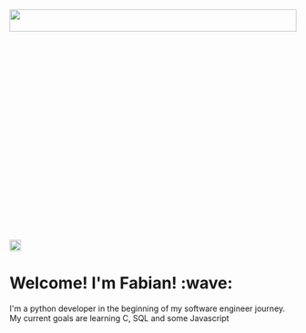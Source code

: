 <!DOCTYPE html>
<head>
</head>

<body>

<img src="https://i.imgur.com/734zgrX.jpg" width="100%" height="10%">


<img src="https://upload.wikimedia.org/wikipedia/commons/thumb/e/e7/Instagram_logo_2016.svg/2048px-Instagram_logo_2016.svg.png" 
    width="20" 
    height="20">

<h1> Welcome! I'm Fabian! :wave:</h1>
<p1> I'm a python developer in the beginning of my software engineer
    journey. My current goals are learning C, SQL and some Javascript </p1>

